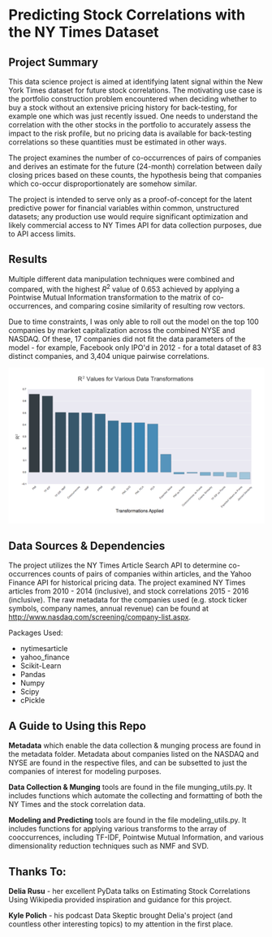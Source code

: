 # Predicting Stock Correlations with the NY Times Dataset

## Project Summary

This data science project is aimed at identifying latent signal within the New York Times dataset for future stock correlations. The motivating use case is the portfolio construction problem encountered when deciding whether to buy a stock without an extensive pricing history for back-testing, for example one which was just recently issued. One needs to understand the correlation with the other stocks in the portfolio to accurately assess the impact to the risk profile, but no pricing data is available for back-testing correlations so these quantities must be estimated in other ways.

The project examines the number of co-occurrences of pairs of companies and derives an estimate for the future (24-month) correlation between daily closing prices based on these counts, the hypothesis being that companies which co-occur disproportionately are somehow similar.

The project is intended to serve only as a proof-of-concept for the latent predictive power for financial variables within common, unstructured datasets; any production use would require significant optimization and likely commercial access to NY Times API for data collection purposes, due to API access limits.


## Results

Multiple different data manipulation techniques were combined and compared, with the highest *R*<sup>2</sup> value of 0.653 achieved by applying a Pointwise Mutual Information transformation to the matrix of co-occurrences, and comparing cosine similarity of resulting row vectors.

Due to time constraints, I was only able to roll out the model on the top 100 companies by market capitalization across the combined NYSE and NASDAQ. Of these, 17 companies did not fit the data parameters of the model - for example, Facebook only IPO'd in 2012 - for a total dataset of 83 distinct companies, and 3,404 unique pairwise correlations.


![](https://github.com/matthewdparker/nytimes-correlation/blob/master/images/R_Squared_values.png)


## Data Sources & Dependencies

The project utilizes the NY Times Article Search API to determine co-occurrences counts of pairs of companies within articles, and the Yahoo Finance API for historical pricing data. The project examined NY Times articles from 2010 - 2014 (inclusive), and stock correlations 2015 - 2016 (inclusive). The raw metadata for the companies used (e.g. stock ticker symbols, company names, annual revenue) can be found at http://www.nasdaq.com/screening/company-list.aspx.

Packages Used:

- nytimesarticle
- yahoo_finance  
- Scikit-Learn
- Pandas
- Numpy
- Scipy
- cPickle


## A Guide to Using this Repo

**Metadata** which enable the data collection & munging process are found in the metadata folder. Metadata about companies listed on the NASDAQ and NYSE are found in the respective files, and can be subsetted to just the companies of interest for modeling purposes.

**Data Collection & Munging** tools are found in the file munging_utils.py. It includes functions which automate the collecting and formatting of both the NY Times and the stock correlation data.

**Modeling and Predicting** tools are found in the file modeling_utils.py. It includes functions for applying various transforms to the array of cooccurrences, including TF-IDF, Pointwise Mutual Information, and various dimensionality reduction techniques such as NMF and SVD.


## Thanks To:

__Delia Rusu__ - her excellent PyData talks on Estimating Stock Correlations Using Wikipedia provided inspiration and guidance for this project.

__Kyle Polich__ - his podcast Data Skeptic brought Delia's project (and countless other interesting topics) to my attention in the first place.
